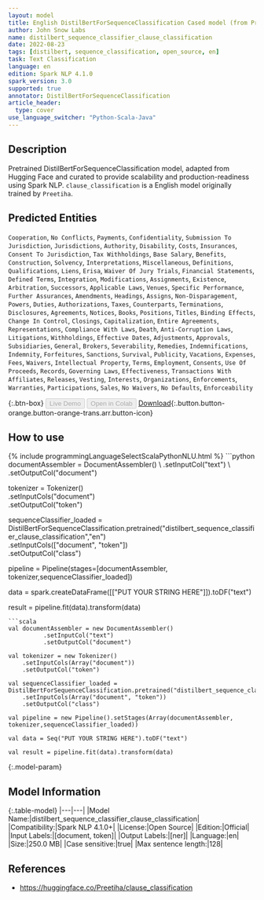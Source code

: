```yaml
---
layout: model
title: English DistilBertForSequenceClassification Cased model (from Preetiha)
author: John Snow Labs
name: distilbert_sequence_classifier_clause_classification
date: 2022-08-23
tags: [distilbert, sequence_classification, open_source, en]
task: Text Classification
language: en
edition: Spark NLP 4.1.0
spark_version: 3.0
supported: true
annotator: DistilBertForSequenceClassification
article_header:
  type: cover
use_language_switcher: "Python-Scala-Java"
---
```


## Description

Pretrained DistilBertForSequenceClassification model, adapted from Hugging Face and curated to provide scalability and production-readiness using Spark NLP. `clause_classification` is a English model originally trained by `Preetiha`.

## Predicted Entities

`Cooperation`, `No Conflicts`, `Payments`, `Confidentiality`, `Submission To Jurisdiction`, `Jurisdictions`, `Authority`, `Disability`, `Costs`, `Insurances`, `Consent To Jurisdiction`, `Tax Withholdings`, `Base Salary`, `Benefits`, `Construction`, `Solvency`, `Interpretations`, `Miscellaneous`, `Definitions`, `Qualifications`, `Liens`, `Erisa`, `Waiver Of Jury Trials`, `Financial Statements`, `Defined Terms`, `Integration`, `Modifications`, `Assignments`, `Existence`, `Arbitration`, `Successors`, `Applicable Laws`, `Venues`, `Specific Performance`, `Further Assurances`, `Amendments`, `Headings`, `Assigns`, `Non-Disparagement`, `Powers`, `Duties`, `Authorizations`, `Taxes`, `Counterparts`, `Terminations`, `Disclosures`, `Agreements`, `Notices`, `Books`, `Positions`, `Titles`, `Binding Effects`, `Change In Control`, `Closings`, `Capitalization`, `Entire Agreements`, `Representations`, `Compliance With Laws`, `Death`, `Anti-Corruption Laws`, `Litigations`, `Withholdings`, `Effective Dates`, `Adjustments`, `Approvals`, `Subsidiaries`, `General`, `Brokers`, `Severability`, `Remedies`, `Indemnifications`, `Indemnity`, `Forfeitures`, `Sanctions`, `Survival`, `Publicity`, `Vacations`, `Expenses`, `Fees`, `Waivers`, `Intellectual Property`, `Terms`, `Employment`, `Consents`, `Use Of Proceeds`, `Records`, `Governing Laws`, `Effectiveness`, `Transactions With Affiliates`, `Releases`, `Vesting`, `Interests`, `Organizations`, `Enforcements`, `Warranties`, `Participations`, `Sales`, `No Waivers`, `No Defaults`, `Enforceability`

{:.btn-box}
<button class="button button-orange" disabled>Live Demo</button>
<button class="button button-orange" disabled>Open in Colab</button>
[Download](https://s3.amazonaws.com/auxdata.johnsnowlabs.com/public/models/distilbert_sequence_classifier_clause_classification_en_4.1.0_3.0_1661277575367.zip){:.button.button-orange.button-orange-trans.arr.button-icon}

## How to use



<div class="tabs-box" markdown="1">
{% include programmingLanguageSelectScalaPythonNLU.html %}
```python
documentAssembler = DocumentAssembler() \
        .setInputCol("text") \
        .setOutputCol("document")

tokenizer = Tokenizer() \
    .setInputCols("document") \
    .setOutputCol("token")

sequenceClassifier_loaded = DistilBertForSequenceClassification.pretrained("distilbert_sequence_classifier_clause_classification","en") \
    .setInputCols(["document", "token"]) \
    .setOutputCol("class")

pipeline = Pipeline(stages=[documentAssembler, tokenizer,sequenceClassifier_loaded])

data = spark.createDataFrame([["PUT YOUR STRING HERE"]]).toDF("text")

result = pipeline.fit(data).transform(data)
```
```scala
val documentAssembler = new DocumentAssembler() 
          .setInputCol("text") 
          .setOutputCol("document")

val tokenizer = new Tokenizer() 
    .setInputCols(Array("document"))
    .setOutputCol("token")

val sequenceClassifier_loaded = DistilBertForSequenceClassification.pretrained("distilbert_sequence_classifier_clause_classification","en") 
    .setInputCols(Array("document", "token")) 
    .setOutputCol("class")

val pipeline = new Pipeline().setStages(Array(documentAssembler, tokenizer,sequenceClassifier_loaded))

val data = Seq("PUT YOUR STRING HERE").toDF("text")

val result = pipeline.fit(data).transform(data)
```
</div>

{:.model-param}
## Model Information

{:.table-model}
|---|---|
|Model Name:|distilbert_sequence_classifier_clause_classification|
|Compatibility:|Spark NLP 4.1.0+|
|License:|Open Source|
|Edition:|Official|
|Input Labels:|[document, token]|
|Output Labels:|[ner]|
|Language:|en|
|Size:|250.0 MB|
|Case sensitive:|true|
|Max sentence length:|128|

## References

- https://huggingface.co/Preetiha/clause_classification